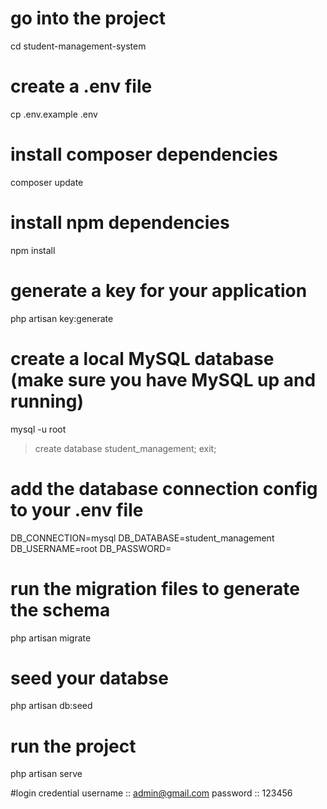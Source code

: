 # go into the project
cd student-management-system

# create a .env file
cp .env.example .env

# install composer dependencies
composer update

# install npm dependencies
npm install

# generate a key for your application
php artisan key:generate

# create a local MySQL database (make sure you have MySQL up and running)
mysql -u root

> create database student_management;
> exit;

# add the database connection config to your .env file
DB_CONNECTION=mysql
DB_DATABASE=student_management
DB_USERNAME=root
DB_PASSWORD=

# run the migration files to generate the schema
php artisan migrate

# seed your databse 
php artisan db:seed

# run the project
php artisan serve

#login credential
username :: admin@gmail.com
password :: 123456
